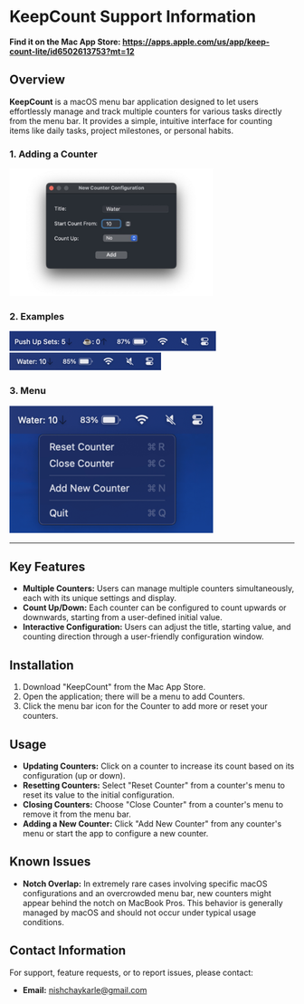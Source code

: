 # KeepCount Support Information

**Find it on the Mac App Store: https://apps.apple.com/us/app/keep-count-lite/id6502613753?mt=12**

## Overview
**KeepCount** is a macOS menu bar application designed to let users effortlessly manage and track multiple counters for various tasks directly from the menu bar. It provides a simple, intuitive interface for counting items like daily tasks, project milestones, or personal habits.

### 1. Adding a Counter
<img src="Images/KeepCountConfig.jpg" width="360" height="225">

### 2. Examples
<img src="Images/KeepCount-Ex1.png" width="365" height="35">
<img src="Images/KeepCount-Ex2.png" width="268" height="31">

### 3. Menu
<img src="Images/KeepCountMenu.png" width="360" height="225">

---

## Key Features
- **Multiple Counters:** Users can manage multiple counters simultaneously, each with its unique settings and display.
- **Count Up/Down:** Each counter can be configured to count upwards or downwards, starting from a user-defined initial value.
- **Interactive Configuration:** Users can adjust the title, starting value, and counting direction through a user-friendly configuration window.

## Installation
1. Download "KeepCount" from the Mac App Store.
2. Open the application; there will be a menu to add Counters.
3. Click the menu bar icon for the Counter to add more or reset your counters.

## Usage
- **Updating Counters:** Click on a counter to increase its count based on its configuration (up or down).
- **Resetting Counters:** Select "Reset Counter" from a counter's menu to reset its value to the initial configuration.
- **Closing Counters:** Choose "Close Counter" from a counter's menu to remove it from the menu bar.
- **Adding a New Counter:** Click "Add New Counter" from any counter's menu or start the app to configure a new counter.

## Known Issues
- **Notch Overlap:** In extremely rare cases involving specific macOS configurations and an overcrowded menu bar, new counters might appear behind the notch on MacBook Pros. This behavior is generally managed by macOS and should not occur under typical usage conditions.

## Contact Information
For support, feature requests, or to report issues, please contact:

- **Email:** nishchaykarle@gmail.com
